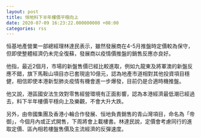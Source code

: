 ```yaml
---
layout: post
title: 恒地料下半年樓價平穩向上
date: 2020-07-09 16:23:22.000000000 +08:00
categories: rss
---
```


恒基地產營業一部總經理林達民表示，雖然發展商在4-5月推盤時定價較為保守，但即使整體經濟仍未完全復蘇，發展商以疫情價推盤的銷售反應亦良好。

他指，最近2個月，市場的新盤售價已經比較進取，例如九龍東及將軍澳的新盤反應不錯，旗下馬鞍山項目亦已套現逾10億元，認為地產市道相對其他投資項目穩健，相信即使本港新型肺炎疫情有機會進一步爆發，目前仍是合適時機推盤。

他又說，港區國安法生效對零售經營環境有正面影響，認為本港經濟最低潮已經過去，料下半年樓價平穩向上及樂觀，不會大升大跌。

另外，由帝國集團及香港小輪合作發展、恒地負責銷售的青山灣項目，命名為「帝御」，今個月內或正式開售，下周將會上載樓書。林達民說，定價會考慮同行的進取定價、區內相若樓盤售價及主流經濟的反彈速度。
